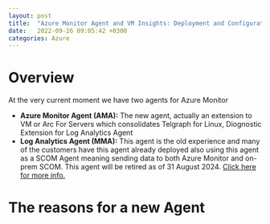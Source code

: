 ```yaml
---
layout: post
title:  "Azure Monitor Agent and VM Insights: Deployment and Configuration Best Practices"
date:   2022-09-26 09:05:42 +0300
categories: Azure
---
```

> 
# Overview

At the very current moment we have two agents for Azure Monitor
- **Azure Monitor Agent (AMA):** The new agent, actually an extension to VM or Arc For Servers which consolidates Telgraph for Linux, Diognostic Extension for Log Analytics Agent
- **Log Analytics Agent (MMA):** This agent is the old experience and many of the customers have this agent already deployed also using this agent as a SCOM Agent meaning sending data to both Azure Monitor and on-prem SCOM. This agent will be retired as of 31 August 2024.
 [Click here for more info.](https://azure.microsoft.com/en-us/updates/were-retiring-the-log-analytics-agent-in-azure-monitor-on-31-august-2024/)


# The reasons for a new Agent
